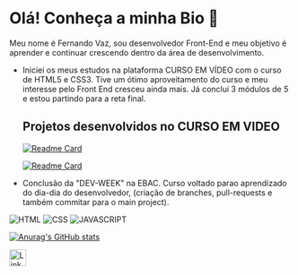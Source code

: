 # Olá! Conheça a minha Bio 👋


 Meu nome é Fernando Vaz, sou desenvolvedor Front-End e meu objetivo é aprender e continuar crescendo dentro da área de desenvolvimento.

- Iniciei os meus estudos na plataforma CURSO EM VÍDEO com o curso de HTML5 e CSS3. Tive um ótimo aproveitamento do curso e meu interesse pelo Front End cresceu ainda mais. Já concluí 3 módulos de 5 e estou partindo para a reta final.
  
  ## Projetos desenvolvidos no CURSO EM VIDEO
  
    [![Readme Card](https://github-readme-stats.vercel.app/api/pin/?username=vazfernando&repo=projeto-android)](https://github.com/vazfernando/projeto-android)

  
    [![Readme Card](https://github-readme-stats.vercel.app/api/pin/?username=vazfernando&repo=projeto_cordel_xilogravura)](https://github.com/vazfernando/projeto_cordel_xilogravura)

    
- Conclusão da "DEV-WEEK" na EBAC. Curso voltado parao aprendizado do dia-dia do desenvolvedor, (criação de branches, pull-requests e também commitar para o main project).


![HTML](https://img.shields.io/badge/HTML5-E34F26?style=for-the-badge&logo=html5&logoColor=white)
![CSS](https://img.shields.io/badge/CSS3-1572B6?style=for-the-badge&logo=css3&logoColor=white)
![JAVASCRIPT](https://img.shields.io/badge/JAVASCRIPT-1572B6?style=for-the-badge&logo=css3&logoColor=white) 

[![Anurag's GitHub stats](https://github-readme-stats.vercel.app/api?username=FernandoVaz)](https://github.com/anuraghazra/github-readme-stats)

[<img src='https://img.shields.io/badge/LinkedIn-0077B5?style=for-the-badge&logo=linkedin&logoColor=white' alt='Linkedin' height='30'>](https://www.linkedin.com/in/vaz-fernando/)


